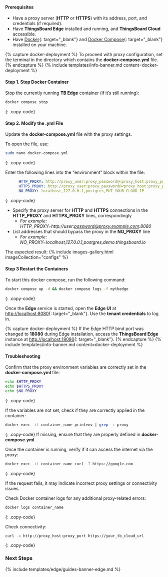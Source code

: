 #### Prerequisites

* Have a proxy server (**HTTP** or **HTTPS**) with its address, port, and credentials (if required).
* Have **ThingsBoard Edge** installed and running, and **ThingsBoard Cloud** accessible.
* Have [Docker](https://docs.docker.com/engine/install/){: target="_blank"} and [Docker Compose](https://docs.docker.com/compose/install/){: target="_blank"} installed on your machine.

{% capture docker-deployment %}
To proceed with proxy configuration, set the terminal in the directory which contains the **docker-compose.yml** file.
{% endcapture %}
{% include templates/info-banner.md content=docker-deployment %}

#### Step 1. Stop Docker Container

Stop the currently running **TB Edge** container (if it’s still running):

```bash
docker compose stop
```
{: .copy-code}

#### Step 2. Modify the .yml File

Update the **docker-compose.yml** file with the proxy settings. 

To open the file, use: 
```bash
sudo nano docker-compose.yml
```
{: .copy-code}

Enter the following lines into the "environment" block within the file:
```yml
      HTTP_PROXY: http://proxy_user:proxy_password@<proxy_host:proxy_port
      HTTPS_PROXY: http://proxy_user:proxy_password@<proxy_host:proxy_port
      NO_PROXY: localhost,127.0.0.1,postgres,PUT_YOUR_CLOUD_IP
```
{: .copy-code}
* Specify the proxy server for **HTTP** and **HTTPS** connections in the **HTTP_PROXY** and **HTTPS_PROXY** lines, correspondingly 
  * _For example: HTTP_PROXY=http://user:password@proxy.example.com:8080_
* List addresses that should bypass the proxy in the **NO_PROXY** line 
  * _For example: NO_PROXY=localhost,127.0.0.1,postgres,demo.thingsboard.io_

The expected result:
{% include images-gallery.html imageCollection="configs" %}
#### Step 3 Restart the Containers

To start this docker compose, run the following command:

```bash
docker compose up -d && docker compose logs -f mytbedge
```
{: .copy-code}

Once the **Edge** service is started, open the **Edge UI** at [http://localhost:8080](http://localhost:8080){: target="_blank"}. Use the **tenant credentials** to log in.

{% capture docker-deployment %}
If the Edge HTTP bind port was changed to **18080** during Edge installation, access the **ThingsBoard Edge** instance at [http://localhost:18080](http://localhost:18080){: target="_blank"}.
{% endcapture %}
{% include templates/info-banner.md content=docker-deployment %}

#### Troubleshooting

Confirm that the proxy environment variables are correctly set in the **docker-compose.yml** file:

```bash
echo $HTTP_PROXY
echo $HTTPS_PROXY
echo $NO_PROXY
```
{: .copy-code}

If the variables are not set, check if they are correctly applied in the container:

```bash
docker exec -it container_name printenv | grep -i proxy
```
{: .copy-code}
If missing, ensure that they are properly defined in **docker-compose.yml**.

Once the container is running, verify if it can access the internet via the proxy:

```bash
docker exec -it container_name curl -I https://google.com
```
{: .copy-code}

If the request fails, it may indicate incorrect proxy settings or connectivity issues.

Check Docker container logs for any additional proxy-related errors:

```bash
docker logs container_name
```
{: .copy-code}

Check connectivity:

```bash
curl -x http://proxy_host:proxy_port https://your_tb_cloud_url
```
{: .copy-code}

### Next Steps

{% include templates/edge/guides-banner-edge.md %}